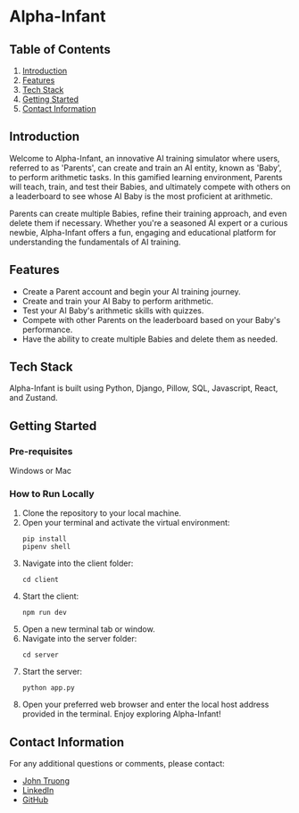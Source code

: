 # Alpha-Infant

## Table of Contents

1. [Introduction](#Introduction)
2. [Features](#Features)
3. [Tech Stack](#Tech-Stack)
4. [Getting Started](#Getting-Started)
5. [Contact Information](#Contact-Information)

## Introduction

Welcome to Alpha-Infant, an innovative AI training simulator where users, referred to as 'Parents', can create and train an AI entity, known as 'Baby', to perform arithmetic tasks. In this gamified learning environment, Parents will teach, train, and test their Babies, and ultimately compete with others on a leaderboard to see whose AI Baby is the most proficient at arithmetic.

Parents can create multiple Babies, refine their training approach, and even delete them if necessary. Whether you're a seasoned AI expert or a curious newbie, Alpha-Infant offers a fun, engaging and educational platform for understanding the fundamentals of AI training.

## Features

- Create a Parent account and begin your AI training journey.
- Create and train your AI Baby to perform arithmetic.
- Test your AI Baby's arithmetic skills with quizzes.
- Compete with other Parents on the leaderboard based on your Baby's performance.
- Have the ability to create multiple Babies and delete them as needed.

## Tech Stack

Alpha-Infant is built using Python, Django, Pillow, SQL, Javascript, React, and Zustand.

## Getting Started

### Pre-requisites

Windows or Mac

### How to Run Locally

1. Clone the repository to your local machine.
2. Open your terminal and activate the virtual environment:
    ```
    pip install
    pipenv shell
    ```
3. Navigate into the client folder:
    ```
    cd client
    ```
4. Start the client:
    ```
    npm run dev
    ```
5. Open a new terminal tab or window.
6. Navigate into the server folder:
    ```
    cd server
    ```
7. Start the server:
    ```
    python app.py
    ```
8. Open your preferred web browser and enter the local host address provided in the terminal. Enjoy exploring Alpha-Infant!

## Contact Information

For any additional questions or comments, please contact:

- [John Truong](mailto:viajohnt@gmail.com)
- [LinkedIn](https://www.linkedin.com/in/viajohnt/)
- [GitHub](https://github.com/viajohnt)
